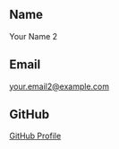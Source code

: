 <!-- contact-cards/template.md -->

## Name
Your Name 2

## Email
your.email2@example.com

## GitHub
[GitHub Profile](https://github.com/your-username)
